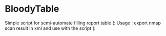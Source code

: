 # BloodyTable
Simple script for semi-automate filling report table (:
Usage : export nmap scan result in xml and use with the script (:
